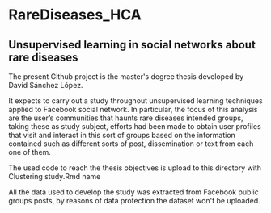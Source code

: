 # RareDiseases_HCA

## Unsupervised learning in social networks about rare diseases

The present Github project is the master's degree thesis developed by David Sánchez López.

It expects to carry out a study throughout unsupervised learning techniques applied to Facebook social network. In particular, the focus of this analysis are the user’s communities that haunts rare diseases intended groups, taking these as study subject, efforts had been made to obtain user profiles that visit and interact in this sort of groups based on the information contained such as different sorts of post, dissemination or text from each one of them.

The used code to reach the thesis objectives is upload to this directory with Clustering study.Rmd name

All the data used to develop the study was extracted from Facebook public groups posts, by reasons of data protection the dataset won't be uploaded.
